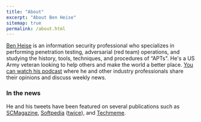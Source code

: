 ```yaml
---
title: "About"
excerpt: "About Ben Heise"
sitemap: true
permalink: /about.html
---
```


[Ben Heise](https://twitter.com/benheise) is an information security professional who specializes in performing penetration testing, adversarial (red team) operations, and studying the history, tools, techniques, and procedures of “APTs". He's a US Army veteran looking to help others and make the world a better place. [You can watch his podcast](http://rallysecurity.com) where he and other industry professionals share their opinions and discuss weekly news.

### In the news

He and his tweets have been featured on several publications such as [SCMagazine](https://www.scmagazine.com/home/security-news/trump-win-alarms-cyber-pros/), [Softpedia](https://news.softpedia.com/news/shadow-brokers-cancel-auction-of-supposed-nsa-hacking-tools-509346.shtml) ([twice](https://news.softpedia.com/news/shadow-brokers-group-claims-to-be-selling-nsa-hacking-tools-507322.shtml)), and [Techmeme](https://www.techmeme.com/180416/p14#a180416p14). 
